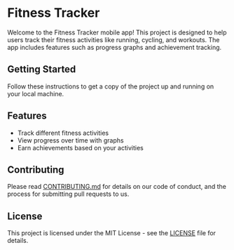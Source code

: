 # Fitness Tracker

Welcome to the Fitness Tracker mobile app! This project is designed to help users track their fitness activities like running, cycling, and workouts. The app includes features such as progress graphs and achievement tracking.

## Getting Started

Follow these instructions to get a copy of the project up and running on your local machine.

## Features

- Track different fitness activities
- View progress over time with graphs
- Earn achievements based on your activities

## Contributing

Please read [CONTRIBUTING.md](CONTRIBUTING.md) for details on our code of conduct, and the process for submitting pull requests to us.

## License

This project is licensed under the MIT License - see the [LICENSE](LICENSE) file for details.

